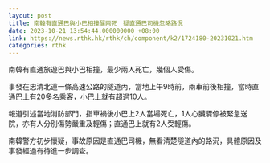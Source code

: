 ```yaml
---
layout: post
title: 南韓有直通巴與小巴相撞釀兩死　疑直通巴司機忽略路況
date: 2023-10-21 13:54:44.000000000 +08:00
link: https://news.rthk.hk/rthk/ch/component/k2/1724180-20231021.htm
categories: rthk
---
```


南韓有直通旅遊巴與小巴相撞，最少兩人死亡，幾個人受傷。

事發在忠清北道一條高速公路的隧道內，當地上午9時前，兩車前後相撞，當時直通巴上有20多名乘客，小巴上就有超過10人。

報道引述當地消防部門，指車禍後小巴上2人當場死亡，1人心臟驟停被緊急送院，亦有人分別傷勢嚴重及輕傷；直通巴上就有2人受輕傷。

南韓警方初步懷疑，事故原因是直通巴司機，無看清楚隧道內的路況，具體原因及事發經過有待進一步調查。
